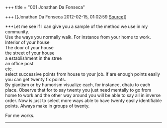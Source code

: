 +++
title = "001 Jonathan Da Fonseca"

+++
[[Jonathan Da Fonseca	2012-02-15, 01:02:59 [Source](https://groups.google.com/g/samskrita/c/7kp0iqOMDJM)]]



***Let me see if I can give you a sample of the method we use in my community.  
Use the ways you normally walk. For instance from your home to work.  
Interior of your house  
The door of your house  
the street of your house  
a establishment in the stree  
an office post  
etc.  
select successive points from house to your job. If are enough points easily you can get twenty fix points.  
By giantism or by humorism visualize each, for instance, dhatu to each place. Observe that for to say twenty you just need mentally to go from home to work and the other way around you will be able to say all in inverse order. Now is just to select more ways able to have twenty easily identifiable points. Always make in groups of twenty.  
  
For me works.  
***  
  

